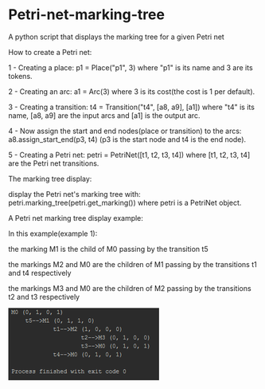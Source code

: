 # Petri-net-marking-tree
A python script that displays the marking tree for a given Petri net





How to create a Petri net:

1 - Creating a place: p1 = Place("p1", 3) where "p1" is its name and 3 are its tokens.	

2 - Creating an arc: a1 = Arc(3) where 3 is its cost(the cost is 1 per default).

3 - Creating a transition: t4 = Transition("t4", [a8, a9], [a1]) where "t4" is its name,
[a8, a9] are the input arcs and [a1] is the output arc.

4 - Now assign the start and end nodes(place or transition) to the arcs: 
a8.assign_start_end(p3, t4) (p3 is the start node and t4 is the end node).

5 - Creating a Petri net: petri = PetriNet([t1, t2, t3, t4]) 
where [t1, t2, t3, t4] are the Petri net transitions.









The marking tree display:

display the Petri net's marking tree with: petri.marking_tree(petri.get_marking()) 
where petri is a PetriNet object.



A Petri net marking tree display example:

In this example(example 1):

the marking M1 is the child of M0 passing by the transition t5

the markings M2 and M0 are the children of M1 passing by the transitions t1 and t4 respectively

the markings M3 and M0 are the children of M2 passing by the transitions t2 and t3 respectively

![alt text](https://raw.githubusercontent.com/Badredine-Kheddaoui/Petri-net-marking-tree/master/Petri%20net%20marking%20tree%20display%20example.PNG)
	
	
